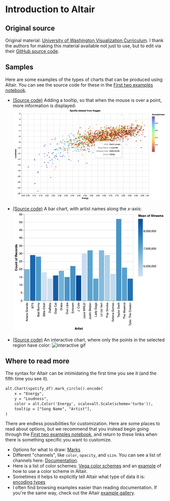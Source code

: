 # Introduction to Altair

## Original source

Original material: [University of Washington Visualization Curriculum](https://uwdata.github.io/visualization-curriculum/intro.html).
I thank the authors for making this material available not just to use, but to edit via their [GitHub source code](https://github.com/uwdata/visualization-curriculum).

## Samples

Here are some examples of the types of charts that can be produced using Altair.  You can see the source code for these in the [First two examples notebook](First-two-examples.ipynb).

* [(Source code)](log-curve) Adding a tooltip, so that when the mouse is over a point, more information is displayed:
![tooltip](images/tooltip.png)

* [(Source code)](Spotify-bar) A bar chart, with artist names along the $x$-axis:
![bars](images/bars.png)

* [(Source code)](Spotify-interactive) An interactive chart, where only the points in the selected region have color:
![interactive gif](images/altair.gif)

## Where to read more

The syntax for Altair can be intimidating the first time you see it (and the fifth time you see it).

```
alt.Chart(spotify_df).mark_circle().encode(
    x = "Energy",
    y = "Loudness",
    color = alt.Color('Energy', scale=alt.Scale(scheme='turbo')),
    tooltip = ["Song Name", "Artist"],
)
```

There are endless possibilities for customization.  Here are some places to read about options, but we recommend that you instead begin going through the [First two examples notebook](First-two-examples.ipynb), and return to these links when there is something specific you want to customize.
* Options for what to draw: [Marks](https://altair-viz.github.io/user_guide/marks.html)
* Different "channels", like `color`, `opacity`, and `size`.  You can see a list of channels here: [Documentation](https://altair-viz.github.io/user_guide/encoding.html#encoding-channels).
* Here is a list of color schemes: [Vega color schemes](https://vega.github.io/vega/docs/schemes/) and an [example](https://altair-viz.github.io/user_guide/customization.html#color-schemes) of how to use a color scheme in Altair.
* Sometimes it helps to explicitly tell Altair what type of data it is: [encoding types](https://altair-viz.github.io/user_guide/encoding.html#encoding-data-types)
* I often find browsing examples easier than reading documentation.  If you're the same way, check out the Altair [example gallery](https://altair-viz.github.io/gallery/index.html).